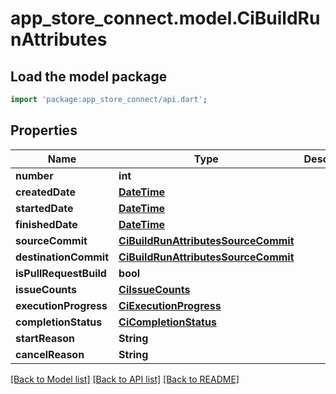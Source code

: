 # app_store_connect.model.CiBuildRunAttributes

## Load the model package
```dart
import 'package:app_store_connect/api.dart';
```

## Properties
Name | Type | Description | Notes
------------ | ------------- | ------------- | -------------
**number** | **int** |  | [optional] 
**createdDate** | [**DateTime**](DateTime.md) |  | [optional] 
**startedDate** | [**DateTime**](DateTime.md) |  | [optional] 
**finishedDate** | [**DateTime**](DateTime.md) |  | [optional] 
**sourceCommit** | [**CiBuildRunAttributesSourceCommit**](CiBuildRunAttributesSourceCommit.md) |  | [optional] 
**destinationCommit** | [**CiBuildRunAttributesSourceCommit**](CiBuildRunAttributesSourceCommit.md) |  | [optional] 
**isPullRequestBuild** | **bool** |  | [optional] 
**issueCounts** | [**CiIssueCounts**](CiIssueCounts.md) |  | [optional] 
**executionProgress** | [**CiExecutionProgress**](CiExecutionProgress.md) |  | [optional] 
**completionStatus** | [**CiCompletionStatus**](CiCompletionStatus.md) |  | [optional] 
**startReason** | **String** |  | [optional] 
**cancelReason** | **String** |  | [optional] 

[[Back to Model list]](../README.md#documentation-for-models) [[Back to API list]](../README.md#documentation-for-api-endpoints) [[Back to README]](../README.md)


